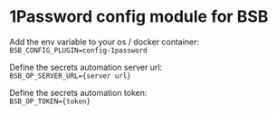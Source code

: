# 1Password config module for BSB  

Add the env variable to your os / docker container:  
```BSB_CONFIG_PLUGIN=config-1password```

Define the secrets automation server url:  
```BSB_OP_SERVER_URL={server url}```

Define the secrets automation token:  
```BSB_OP_TOKEN={token}```  